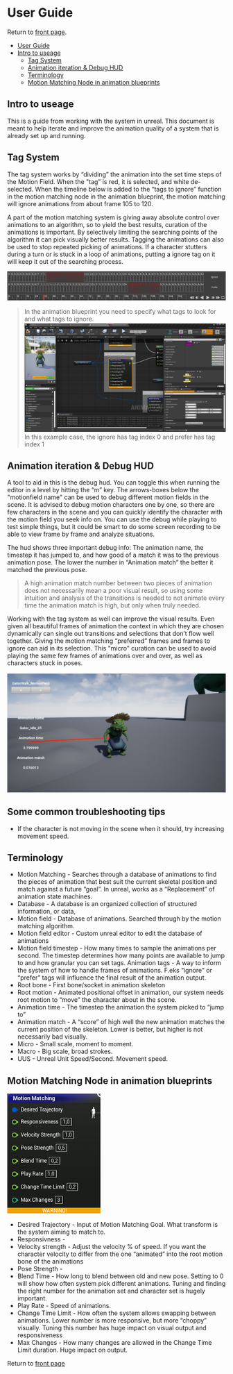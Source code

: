 # User Guide

Return to [front page](./README.md).

- [User Guide](#user-guide)
- [Intro to useage](#intro-to-useage)
  - [Tag System](#tag-system)
  - [Animation iteration & Debug HUD](#animation-iteration--debug-hud)
  - [Terminology](#terminology)
  - [Motion Matching Node in animation blueprints](#motion-matching-node-in-animation-blueprints)

## Intro to useage

This is a guide from working with the system in unreal. This document is meant to help iterate and improve the animation quality of a system that is already set up and running.

## Tag System

The tag system works by “dividing” the animation into the set time steps of the Motion Field. When the "tag” is red, it is selected, and white de-selected. When the timeline below is added to the “tags to ignore” function in the motion matching node in the animation blueprint, the motion matching will ignore animations from about frame 105 to 120.

A part of the motion matching system is giving away absolute control over animations to an algorithm, so to yield the best results, curation of the animations is important. By selectively limiting the searching points of the algorithm it can pick visually better results. Tagging the animations can also be used to stop repeated picking of animations. If a character stutters during a turn or is stuck in a loop of animations, putting a ignore tag on it will keep it out of the searching process.

![Example of motion field Tag Timeline](./UsePictures/TagTimeline.png "Picture of motion field's set properties panel")

> In the animation blueprint you need to specify what tags to look for and what tags to ignore.
> ![Example of tag system in animation blueprint](./UsePictures/SpecifyTags.png "Picture of tag system in animation blueprint")
> In this example case, the ignore has tag index 0 and prefer has tag index 1

## Animation iteration & Debug HUD

A tool to aid in this is the debug hud. You can toggle this when running the editor in a level by hitting the “m” key. The arrows-boxes below the "motionfield name" can be used to debug different motion fields in the scene. It is advised to debug motion characters one by one, so there are few characters in the scene and you can quickly identify the character with the motion field you seek info on. You can use the debug while playing to test simple things, but it could be smart to do some screen recording to be able to view frame by frame and analyze situations.

The hud shows three important debug info: The animation name, the timestep it has jumped to, and how good of a match it was to the previous animation pose. The lower the number in “Animation match” the better it matched the previous pose.

> A high animation match number between two pieces of animation does not necessarily mean a poor visual result, so using some intuition and analysis of the transitions is needed to not animate every time the animation match is high, but only when truly needed.

Working with the tag system as well can improve the visual results. Even given all beautiful frames of animation the context in which they are chosen dynamically can single out transitions and selections that don’t flow well together. Giving the motion matching “preferred” frames and frames to ignore can aid in its selection. This "micro" curation can be used to avoid playing the same few frames of animations over and over, as well as characters stuck in poses.

![Example of the debug hud](./UsePictures/DebugHUD.png "Picture of the debug hud")

## Some common troubleshooting tips

- If the character is not moving in the scene when it should, try increasing movement speed.

## Terminology

- Motion Matching - Searches through a database of animations to find the pieces of animation that best suit the current skeletal position and match against a future “goal”. In unreal, works as a “Replacement” of animation state machines.
- Database - A database is an organized collection of structured information, or data,
- Motion field - Database of animations. Searched through by the motion matching algorithm.
- Motion field editor - Custom unreal editor to edit the database of animations
- Motion field timestep - How many times to sample the animations per second. The timestep determines how many points are available to jump to and how granular you can set tags.
Animation tags - A way to inform the system of how to handle frames of animations. F.eks “ignore” or “prefer” tags will influence the final result of the animation output.
- Root bone - First bone/socket in animation skeleton
- Root motion - Animated positional offset in animation, our system needs root motion to “move” the character about in the scene.
- Animation time - The timestep the animation the system picked to “jump to”
- Animation match - A “score” of high well the new animation matches the current position of the skeleton. Lower is better, but higher is not necessarily bad visually.
- Micro - Small scale, moment to moment.
- Macro - Big scale, broad strokes.
- UUS - Unreal Unit Speed/Second. Movement speed.

## Motion Matching Node in animation blueprints

![Example of the debug hud](./UsePictures/MotionMatchingNode.png "Picture of the debug hud")

- Desired Trajectory - Input of Motion Matching Goal. What transform is the system aiming to match to.
- Responsivness -
- Velocity strength - Adjust the velocity % of speed. If you want the character velocity to differ from the one “animated” into the root motion bone of the animations
- Pose Strength -
- Blend Time - How long to blend between old and new pose. Setting to 0 will show how often system pick different animations. Tuning and finding the right number for the animation set and character set is hugely important.
- Play Rate - Speed of animations.
- Change Time Limit - How often the system allows swapping between animations. Lower number is more responsive, but more “choppy” visually. Tuning this number has huge impact on visual output and responsiveness
- Max Changes - How many changes are allowed in the Change Time Limit duration. Huge impact on output.

Return to [front page](./README.md)
